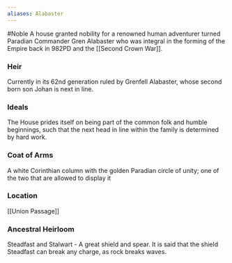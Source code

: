 ```yaml
---
aliases: Alabaster
---
```

#Noble 
A house granted nobility for a renowned human adventurer turned Paradian Commander Gren Alabaster who was integral in the forming of the Empire back in 982PD and the [[Second Crown War]].

### Heir
Currently in its 62nd generation ruled by Grenfell Alabaster, whose second born son Johan is next in line.

### Ideals
The House prides itself on being part of the common folk and humble beginnings, such that the next head in line within the family is determined by hard work.

### Coat of Arms
A white Corinthian column with the golden Paradian circle of unity; one of the two that are allowed to display it

### Location
[[Union Passage]]


### Ancestral Heirloom
Steadfast and Stalwart - A great shield and spear. It is said that the shield Steadfast can break any charge, as rock breaks waves.
